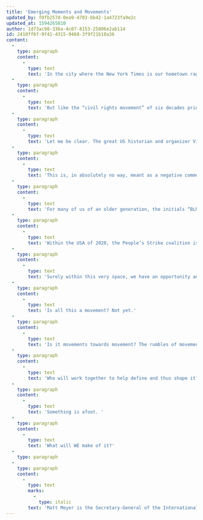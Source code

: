 ```yaml
---
title: 'Emerging Moments and Movements'
updated_by: f0fb257d-0ea9-4703-bb42-1a4723fa9e2c
updated_at: 1594265810
author: 1d73ac98-336a-4c07-8153-25806e2ab114
id: 2410ff6f-9f41-4315-9468-3f9f21b10a36
content:
  -
    type: paragraph
    content:
      -
        type: text
        text: 'In the city where the New York Times is our hometown rag, we are used to viewing large declarations in print with more than a small-size grain of salt. So when we were informed on the eve of one of the most anticipated Independence Day celebrations in recent history that “Black Lives Matter May Be the Largest Movement in US History,” most of us in analytic left circles, both academic and grassroots activist, understood the ironies of that headline. Indeed, the current historic moment—with a perfect storm of health pandemic revealing social policy collapse, militarized police terror sparking uprisings and mass rage, and a deep economic crisis in the context of imperial decline and death—is one giving way to unprecedented, sustained, multigenerational, interracial, youth-led, Black-led demonstrations and consciousness-raising. '
  -
    type: paragraph
    content:
      -
        type: text
        text: 'But like the “civil rights movement” of six decades prior, this NYTimes-declared “movement” shares much with the “civil rights” name and title bestowed in the 1960’s only by elite media revisionists wishing to contain the radical development of King, SNCC, Black Power and related forces from veering too close to the human rights affirmations of Malcolm, the Panthers and others. Sadly, there is no “mass movement” in the US as of yet. Happily, the development of movements of movements—as defined, discussed, and brought together between the covers of “What Makes Us Move?” and “Rethinking Our Dance”—is seeing greater attention, conversation, and strategic thinking across the borders (including among a number of key folks within the US) such that an actual movement or movements, global in nature and capacity, might indeed be on the horizon.'
  -
    type: paragraph
    content:
      -
        type: text
        text: 'Let me be clear. The great US historian and organizer Vincent Harding, author of Dr. King’s “Beyond Vietnam” speech delivered one year to the day before his inevitable assassination in 1968, corrected the characterization of what took place in the USA from the mid-1950’s through the mid-1970’s as a “Black-led, southern-based freedom movement.” The phrase “civil rights” was rarely if ever uttered by those we credit with shaping those times. Movements, to be sure, require more than just a month or two of demonstrations, more than an organization or three with a national membership and a series of popular webinars under their belt. And though the hashtag #BlackLivesMatter is surely more than simply a massively popular twitter feed, it and all of the local and regional pieces of the distinct but related Movement for Black Lives still do not make up what historically can be defined as a movement. There is neither a coalition structure nor a clearly stated campaign strategy. More importantly, there are multitudes of organizations, and a good number of newly emerging coalitions as well, which rally heartily under the BLM banner but do not associate with what the BLM actually is or wishes to be. '
  -
    type: paragraph
    content:
      -
        type: text
        text: 'This is, in absolutely no way, meant as a negative commentary on the many extraordinary local, regional, and national BLM and M4BL spokespeople, organizers, and activists. It is simply to state that BLM, as currently encompassed organizationally and also as experienced in national mobilizations over the past months, does not definitionally fall into the category of “movement.” The Montgomery Bus Boycott was a glorious, months-long, ultimately successful campaign which eventually helped to spark a movement. Neither Dr. King’s Southern Christian Leadership Conference nor the larger NAACP could or should be considered “movements”—though they were central to the coalitions which made up the movement. And Black Lives Matter, whatever the NYTimes, mainstream foundations, or corporate entities vying for favor among their “customers of color” say, has provided the key slogan for a moment where more diverse groupings of people have flooded out in frustration and hope than at any previous junction. It IS the stuff out of which movements are made. But without a great deal more of on-the-ground organizing, it is not yet a movement.'
  -
    type: paragraph
    content:
      -
        type: text
        text: 'For many of us of an older generation, the initials “BLM” still signify “Black liberation movement”—and harken back to a time when people of African descent asserted leadership over many campaigns for radical social change and liberation. In the US, this meant for some a move to “free the land” and look towards the southern base of territory which remain majority Black under largely white business and political control. For others, this meant a deepening of worker- and workplace-based organization-building. For still others, a focus on internationalism, decolonization, and Pan-Africanism took the fore. Too little is still understood of the 1970’s-1980’s period of fight-back and back-lash, of the scores of political prisoners still suffering under the repression of those times, and the solidarity provided by some intent on living up to the principles of self-determination and accountable work under the leadership of liberation forces.'
  -
    type: paragraph
    content:
      -
        type: text
        text: 'Within the USA of 2020, the People’s Strike coalition is emerging as a Black-led, southern-founded network bringing together a multigenerational grouping across geographic, racial/ethnic, gender binary, and ideological lines. With principles of “unity not uniformity,” “mutual aid,” and supporting frontline workers and one another through the multiple crisis, it stands a more promising chance of united front building than anything seen over the past century. It is, however, far from the only coming together, even within the US. The World Social Movements Discussion group, moderated by Jai Sen, has seen a tremendous upsurge of writings, conversations, virtual meetings, and now a direct line into World Social Forum conversations about what might emerge from this moment. In my own International Peace Studies Association (IPRA), our regional association of Latin American scholars have a fast-growing consortium dedicated to building “a new normalcy” out of the crisis, as other internationals call for “making peace the new normal” and more. New alliances, relationships, networks and potential projects, alternatives and programs are taking shape. Dreams are being dreamed.'
  -
    type: paragraph
    content:
      -
        type: text
        text: 'Surely within this very space, we have an opportunity and maybe a responsibility to dream, to passionately dream together, to dispassionately yet lovingly critique our dreams so as to construct realities which can better withstand the crushing onslaught of a dying empire and the violent emergences of competing sub-empires. Within this very space, we can and must rethink revolution and rebuild our alternative visions in ways not yet imagined. '
  -
    type: paragraph
    content:
      -
        type: text
        text: 'Is all this a movement? Not yet.'
  -
    type: paragraph
    content:
      -
        type: text
        text: 'Is it movements towards movement? The rumbles of movements of movements?'
  -
    type: paragraph
    content:
      -
        type: text
        text: 'Who will work together to help define and thus shape it?'
  -
    type: paragraph
    content:
      -
        type: text
        text: 'Something is afoot. '
  -
    type: paragraph
    content:
      -
        type: text
        text: 'What will WE make of it?'
  -
    type: paragraph
  -
    type: paragraph
    content:
      -
        type: text
        marks:
          -
            type: italic
        text: 'Matt Meyer is the Secretary-General of the International Peace Studies Association, the oldest and largest global consortium of scholars, students, and practitioners examining conflict, resolution, mediation, and social change. The author of over a dozen books and countless articles, Meyer also serves as War Resisters’ International Africa Support Network Coordinator and in the leadership of the International Fellowship of Reconciliation. Though based in New York City, he is the Senior Research Scholar of the Resistance Studies Initiative, University of Massachusetts/Amherst.'
---
```

